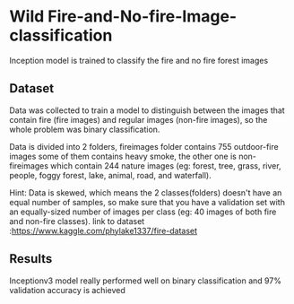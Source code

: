 # Wild Fire-and-No-fire-Image-classification
Inception model is trained to classify the fire and no fire forest images

## Dataset
Data was collected to train a model to distinguish between the images that contain fire (fire images) and regular images (non-fire images), so the whole problem was binary classification.

Data is divided into 2 folders, fireimages folder contains 755 outdoor-fire images some of them contains heavy smoke, the other one is non-fireimages which contain 244 nature images (eg: forest, tree, grass, river, people, foggy forest, lake, animal, road, and waterfall).

Hint: Data is skewed, which means the 2 classes(folders) doesn't have an equal number of samples, so make sure that you have a validation set with an equally-sized number of images per class (eg: 40 images of both fire and non-fire classes).
link to dataset :https://www.kaggle.com/phylake1337/fire-dataset

## Results
Inceptionv3 model really performed well on binary classification and 97% validation accuracy is achieved



